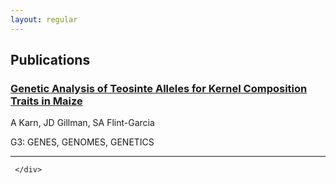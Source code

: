 ```yaml
---
layout: regular
---
```



<section id="Publications">
    <div class="container">
        <div class="row">
            <div class="col-lg-8 col-lg-offset-2 text-left">
                    <h2 class="section-heading">Publications</h2>

### <a href="http://www.g3journal.org/content/7/4/1157" target="_blank">Genetic Analysis of Teosinte Alleles for Kernel Composition Traits in Maize</a>
<p> A Karn, JD Gillman, SA Flint-Garcia</p>
<p> G3: GENES, GENOMES, GENETICS</p>
<hr style="clear: both;" />

     </div>
   </div>







                     
